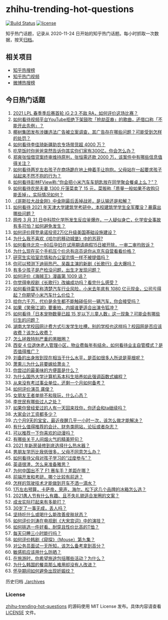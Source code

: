 # zhihu-trending-hot-questions

[![Build Status](https://github.com/justjavac/zhihu-trending-hot-questions/workflows/ci/badge.svg?branch=master)](https://github.com/justjavac/zhihu-trending-hot-questions/actions)
[![license](https://img.shields.io/github/license/justjavac/zhihu-trending-hot-questions)](https://github.com/justjavac/zhihu-trending-hot-questions/blob/master/LICENSE)

知乎热门话题，记录从 2020-11-24 日开始的知乎热门话题。每小时抓取一次数据，按天[归档](./archives)。

## 相关项目

- [知乎热搜榜](https://github.com/justjavac/zhihu-trending-top-search)
- [知乎热门视频](https://github.com/justjavac/zhihu-trending-hot-video)
- [微博热搜榜](https://github.com/justjavac/weibo-trending-hot-search)

## 今日热门话题

<!-- BEGIN -->
<!-- 最后更新时间 Fri Apr 02 2021 01:19:03 GMT+0800 (China Standard Time) -->
1. [2021 LPL 春季季后赛首轮 iG 2:3 不敌 RA，如何评价这场比赛？](https://www.zhihu.com/question/452394711)
1. [如何看待视频平台YouTube拒绝下架鼓吹「抢劫亚裔」的歌曲，还借口称「不能开此先例」？](https://www.zhihu.com/question/452206336)
1. [椰树集团发布涉嫌违法广告被立案调查，其广告存在哪些问题？可能受到怎样的处罚？](https://www.zhihu.com/question/452260357)
1. [如何看待李佳琦新疆助农专场带货超 4000 万？](https://www.zhihu.com/question/452243669)
1. [吃早饭时你爸爸突然告诉你其实你们家有300亿，你会怎么办？](https://www.zhihu.com/question/447823721)
1. [郑爽张恒借贷案终审维持原判，张恒需还款 2000 万，该案件中有哪些信息值得关注？](https://www.zhihu.com/question/452239924)
1. [如何看待两岁左右孩子在商场跪在地上伸着手让抱抱，父母站在一起要求孩子站起来不然不抱的行为？](https://www.zhihu.com/question/452012204)
1. [如何看待彭林FView称:“你会把小米汽车车钥匙放在同学聚会餐桌上么？ ​​​”？](https://www.zhihu.com/question/452177974)
1. [如何看待农民夫妻 1300 斤菠菜卖了 15 元，菜贩称「质量一般如果不收购只能丢掉」，实际情况如何？](https://www.zhihu.com/question/452058910)
1. [《哥斯拉大战金刚》中金刚最后丢掉战斧，是认输还是和解？](https://www.zhihu.com/question/451584283)
1. [如何看待 2021 年天津大学建筑学考研中，本校建筑学学生全军覆没？暴露出哪些问题？](https://www.zhihu.com/question/451892894)
1. [网传 3 月 31 日中科院化学所发生反应釜爆炸，一人疑似身亡，化学安全事故有多可怕？如何避免发生？](https://www.zhihu.com/question/452354028)
1. [如何评价拜登承诺投资2万亿升级美国基础设施建设？](https://www.zhihu.com/question/449668091)
1. [为什么我不喜欢《哈尔的移动城堡》中的苏菲?](https://www.zhihu.com/question/386090089)
1. [如何看待北京一80后孕妇在试用期请病假15日被开除，一审二审均败诉？](https://www.zhihu.com/question/452038798)
1. [为什么现在买个手机压个价总有店员说你从京东自营看看价格？](https://www.zhihu.com/question/451443024)
1. [研究生实验室恋情和办公室恋情一样不被提倡吗？](https://www.zhihu.com/question/422926125)
1. [你可以预测下迪丽热巴、吴磊主演的新剧《长歌行》会大爆吗？](https://www.zhihu.com/question/452267812)
1. [有多少孩子是产检没问题，出生才发现问题？](https://www.zhihu.com/question/320505054)
1. [如何评价《海贼王》漫画第 1009 话？](https://www.zhihu.com/question/452135549)
1. [你觉得电视剧《长歌行》改编成功吗？看完什么感受？](https://www.zhihu.com/question/439359918)
1. [如何看待雷军称清楚汽车行业风险，小米去年底有 1080 亿元现金，公司亏得起？你期望小米汽车什么价位？](https://www.zhihu.com/question/452114954)
1. [给你六千万，代价是余生都不能触碰任何一辆汽车，你会接受吗？](https://www.zhihu.com/question/451405101)
1. [如果《笑傲江湖》要重拍，内娱谁更适合出演令狐冲？](https://www.zhihu.com/question/450884811)
1. [如何看待「日本宠物数量已超 15 岁以下儿童人数」这一现象？可能会有哪些衍生的问题？](https://www.zhihu.com/question/452361675)
1. [湖南大学校园网计费方式引发学生吐槽，别的学校也这样吗？校园网是否应该收费？该怎么收费？](https://www.zhihu.com/question/452174010)
1. [怎么拯救特别严重的黑眼圈？](https://www.zhihu.com/question/27592542)
1. [西安 4 位退休老人管理小区，物业费每年有结余，如何看待业主自管模式？是否值得推广？](https://www.zhihu.com/question/451816714)
1. [刘备的出身放到现在相当于什么水平，是否如很多人所说是草根呢？](https://www.zhihu.com/question/452074548)
1. [萧熏儿为什么非要嫁给萧炎？](https://www.zhihu.com/question/448033860)
1. [你尝过的最美味的方便面是什么？](https://www.zhihu.com/question/417607029)
1. [为什么国外大学计算机系本科生培养如此强调函数式编程？](https://www.zhihu.com/question/450773131)
1. [从来没有考过事业单位，还剩一个月如何备考？](https://www.zhihu.com/question/351990894)
1. [如何评价演员 龚俊？](https://www.zhihu.com/question/62531332)
1. [女朋友王者单排不和我玩，什么心态？](https://www.zhihu.com/question/438791687)
1. [李世民有哪些过人之处？](https://www.zhihu.com/question/29000737)
1. [如果你曾经爱过的人有一天回来找你，你还会和ta继续吗？](https://www.zhihu.com/question/441718033)
1. [大家会计工资都多少？](https://www.zhihu.com/question/392926139)
1. [六个月9天的宝宝，最近夜醒几乎一小时一次，该怎么做才能解决？](https://www.zhihu.com/question/451976528)
1. [有什么值得推荐的会计、财务类网站，论坛或者杂志？](https://www.zhihu.com/question/24593787)
1. [可以推荐一下你喜欢的动漫吗？](https://www.zhihu.com/question/445264498)
1. [有哪些关于人间烟火气的精美短句？](https://www.zhihu.com/question/449420621)
1. [2021 年新房装修到底选择什么热水器？](https://www.zhihu.com/question/437976017)
1. [男朋友学历比我低很多，父母不同意怎么办？](https://www.zhihu.com/question/451637860)
1. [如何看待父母对孩子学习的“过度参与”？](https://www.zhihu.com/question/451118207)
1. [英语很渣，怎么来准备雅思？](https://www.zhihu.com/question/27240420)
1. [为何中国出不了 F1 赛车手？差距在哪？](https://www.zhihu.com/question/276059168)
1. [前端开发和考研，哪个比较有前途？](https://www.zhihu.com/question/398881165)
1. [怎样的驾驶技术才能做到开车不洒一滴水？](https://www.zhihu.com/question/451825918)
1. [1万左右预算，卡萨帝，荣声，海尔，松下这几个品牌的冰箱怎么选？](https://www.zhihu.com/question/396555513)
1. [2021愚人节有什么有趣、且不失礼貌适合发圈的文案？](https://www.zhihu.com/question/452181952)
1. [成龙实际打起来有多能打？](https://www.zhihu.com/question/30876851)
1. [30岁了一事无成，丢人吗？](https://www.zhihu.com/question/439543219)
1. [坚持吃什么或喝什么能改善皮肤状态？](https://www.zhihu.com/question/284643508)
1. [如何评价刘涛在电视剧《大宋宫词》中的演技？](https://www.zhihu.com/question/450412741)
1. [如何挑选一件好看、耐穿且性价比高的T恤？](https://www.zhihu.com/question/404173699)
1. [每天只睡三小时能行吗？](https://www.zhihu.com/question/448694249)
1. [如何评价韩剧《窥探》（Mouse）第九集？](https://www.zhihu.com/question/451332079)
1. [对公务员面试一无所知，该怎么备考拿到高分？](https://www.zhihu.com/question/366961967)
1. [敏感肌应该用什么防晒？](https://www.zhihu.com/question/318927259)
1. [在旅游时，你希望旅途包括哪些活动？为什么？](https://www.zhihu.com/question/452220312)
1. [为什么韩国的餐具那么难用却没有人改进？](https://www.zhihu.com/question/40704896)
1. [怀孕期间如何避免出现妊娠纹？](https://www.zhihu.com/question/25067181)
<!-- END -->

历史归档 [./archives](./archives)

### License

[zhihu-trending-hot-questions](https://github.com/justjavac/zhihu-trending-hot-questions) 的源码使用 MIT License 发布。具体内容请查看 [LICENSE](./LICENSE) 文件。
